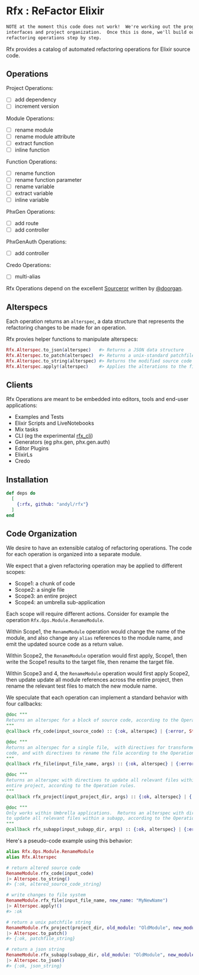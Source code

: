 # Rfx : ReFactor Elixir

```markdown
NOTE at the moment this code does not work!  We're working out the programming
interfaces and project organization.  Once this is done, we'll build out the
refactoring operations step by step.
```

Rfx provides a catalog of automated refactoring operations for Elixir source
code.  

## Operations

Project Operations:

- [ ] add dependency
- [ ] increment version

Module Operations:

- [ ] rename module
- [ ] rename module attribute
- [ ] extract function
- [ ] inline function

Function Operations:

- [ ] rename function
- [ ] rename function parameter
- [ ] rename variable
- [ ] extract variable
- [ ] inline variable

PhxGen Operations:

- [ ] add route
- [ ] add controller

PhxGenAuth Operations:

- [ ] add controller

Credo Operations:

- [ ] multi-alias

Rfx Operations depend on the excellent
[Sourceror](http://github.com/doorgan/sourceror) written by
[@doorgan](http://github.com/doorgan).

## Alterspecs

Each operation returns an `alterspec`, a data structure that represents the
refactoring changes to be made for an operation.

Rfx provies helper functions to manipulate alterspecs:

```elixir
Rfx.Alterspec.to_json(alterspec)   #> Returns a JSON data structure
Rfx.Alterspec.to_patch(alterspec)  #> Returns a unix-standard patchfile
Rfx.Alterspec.to_string(alterspec) #> Returns the modified source code
Rfx.Alterspec.apply!(alterspec)    #> Applies the alterations to the filesystem
```

## Clients 

Rfx Operations are meant to be embedded into editors, tools and end-user
applications:

- Examples and Tests
- Elixir Scripts and LiveNotebooks
- Mix tasks
- CLI (eg the experimental [rfx_cli](https://github.com/andyl/rfx_cli))
- Generators (eg phx.gen, phx.gen.auth)
- Editor Plugins
- ElixirLs
- Credo

## Installation

```elixir
def deps do
  [
    {:rfx, github: "andyl/rfx"}
  ]
end
```

## Code Organization

We desire to have an extensible catalog of refactoring operations.  The code
for each operation is organized into a separate module.

We expect that a given refactoring operation may be applied to different
scopes:

- Scope1: a chunk of code
- Scope2: a single file
- Scope3: an entire project
- Scope4: an umbrella sub-application

Each scope will require different actions.  Consider for example the operation
`Rfx.Ops.Module.RenameModule`.

Within Scope1, the `RenameModule` operation would change the name of the
module, and also change any `alias` references to the module name, and emit the
updated source code as a return value.

Within Scope2, the `RenameModule` operation would first apply, Scope1, then
write the Scope1 results to the target file, then rename the target file.

Within Scope3 and 4, the `RenameModule` operation would first apply Scope2,
then update update all module references across the entire project, then rename
the relevant test files to match the new module name. 

We speculate that each operation can implement a standard behavior with four
callbacks:

```elixir
@doc """
Returns an alterspec for a block of source code, according to the Operation rules.
"""
@callback rfx_code(input_source_code) :: {:ok, alterspec} | {:error, String.t}

@doc """
Returns an alterspec for a single file,  with directives for transformed source
code, and with directives to rename the file according to the Operation rules.
"""
@callback rfx_file(input_file_name, args) :: {:ok, alterspec} | {:error, String.t}

@doc """
Returns an alterspec with directives to update all relevant files within an
entire project, according to the Operation rules.
"""
@callback rfx_project(input_project_dir, args) :: {:ok, alterspec} | {:error, String.t}

@doc """
Only works within Umbrella applications.  Returns an alterspec with directives
to update all relevant files within a subapp, according to the Operation rules.
"""
@callback rfx_subapp(input_subapp_dir, args) :: {:ok, alterspec} | {:error, String.t}
```

Here's a pseudo-code example using this behavior:

```elixir
alias Rfx.Ops.Module.RenameModule
alias Rfx.Alterspec

# return altered source code
RenameModule.rfx_code(input_code) 
|> Alterspec.to_string()
#> {:ok, altered_source_code_string}

# write changes to file system
RenameModule.rfx_file(input_file_name, new_name: "MyNewName") 
|> Alterspec.apply!()
#> :ok  

# return a unix patchfile string
RenameModule.rfx_project(project_dir, old_module: "OldModule", new_module: "NewModule") 
|> Alterspec.to_patch()
#> {:ok, patchfile_string}

# return a json string
RenameModule.rfx_subapp(subapp_dir, old_module: "OldModule", new_module: "NewModule") 
|> Alterspec.to_json()
#> {:ok, json_string}
```

